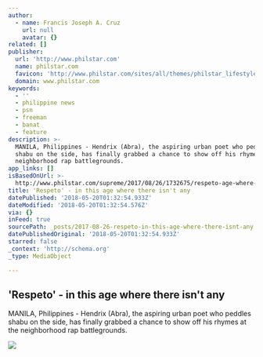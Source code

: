 ```yaml
---
author:
  - name: Francis Joseph A. Cruz
    url: null
    avatar: {}
related: []
publisher:
  url: 'http://www.philstar.com'
  name: philstar.com
  favicon: 'http://www.philstar.com/sites/all/themes/philstar_lifestyle/favicon.ico'
  domain: www.philstar.com
keywords:
  - ''
  - philippine news
  - psn
  - freeman
  - banat
  - feature
description: >-
  MANILA, Philippines - Hendrix (Abra), the aspiring urban poet who peddles
  shabu on the side, has finally grabbed a chance to show off his rhymes at the
  neighborhood rap battlegrounds.
app_links: []
isBasedOnUrl: >-
  http://www.philstar.com/supreme/2017/08/26/1732675/respeto-age-where-there-isnt-any?nomobile=1
title: ­'Respeto' - in this age where there isn't any
datePublished: '2018-05-20T01:32:54.933Z'
dateModified: '2018-05-20T01:32:54.576Z'
via: {}
inFeed: true
sourcePath: _posts/2017-08-26-respeto-in-this-age-where-there-isnt-any.md
datePublishedOriginal: '2018-05-20T01:32:54.933Z'
starred: false
_context: 'http://schema.org'
_type: MediaObject

---
```

<article style=""><h1>­'Respeto' - in this age where there isn't any</h1><p>MANILA, Philippines - Hendrix (Abra), the aspiring urban poet who peddles shabu on the side, has finally grabbed a chance to show off his rhymes at the neighborhood rap battlegrounds.</p><img src="http://media.philstar.com/images/the-philippine-star/lifestyle/modern-living/20170826/PHILSTAR/LIFESTYLE/Supreme/respeto-2.jpg" /></article>
